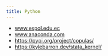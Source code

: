 ```yaml
---
title: Python
---
```


- www.espol.edu.ec
- www.anaconda.com
- https://pypi.org/project/copulas/
- https://kylebarron.dev/stata_kernel/
